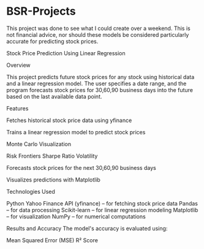 # BSR-Projects
This project was done to see what I could create over a weekend. This is not financial advice, nor should these models be considered particularly accurate for predicting stock prices.



Stock Price Prediction Using Linear Regression

Overview

This project predicts future stock prices for any stock using historical data and a linear regression model. The user specifies a date range, and the program forecasts stock prices for 30,60,90 business days into the future based on the last available data point.

Features

Fetches historical stock price data using yfinance

Trains a linear regression model to predict stock prices

Monte Carlo Visualization

Risk Frontiers
  Sharpe Ratio 
  Volatility
  
Forecasts stock prices for the next 30,60,90 business days

Visualizes predictions with Matplotlib



Technologies Used

Python
Yahoo Finance API (yfinance) – for fetching stock price data
Pandas – for data processing
Scikit-learn – for linear regression modeling
Matplotlib – for visualization
NumPy – for numerical computations


Results and Accuracy
The model's accuracy is evaluated using:

Mean Squared Error (MSE)
R² Score
